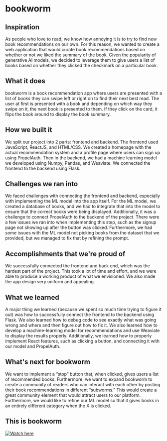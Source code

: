 # bookworm
## Inspiration
As people who love to read, we know how annoying it is to try to find new book recommendations on our own. For this reason, we wanted to create a web application that would curate book recommendations based on whether or not we liked the summary of the book. Given the popularity of generative AI models, we decided to leverage them to give users a list of books based on whether they clicked the checkmark on a particular book.

## What it does
bookworm is a book recommendation app where users are presented with a list of books they can swipe left or right on to find their next best read. The user at first is presented with a book and depending on which way they swipe on it, the next book is presented to them. If they click on the card, it flips the book around to display the book summary.

## How we built it
We split our project into 2 parts: frontend and backend. The frontend used JavaScript, ReactJS, and HTML/CSS. We created a homepage with the actual recommendation system and a profile page where users can sign up using PropelAuth. Then in the backend, we had a machine learning model we developed using Numpy, Pandas, and Weaviate. We connected the frontend to the backend using Flask. 

## Challenges we ran into
We faced challenges with connecting the frontend and backend, especially with implementing the ML model into the app itself. For the ML model, we created a database of books, and we had to integrate that into the model to ensure that the correct books were being displayed. Additionally, it was a challenge to connect PropelAuth to the backend of the project. There were a few issues we ran into when implementing this step, such as the signup page not showing up after the button was clicked. Furthermore, we had some issues with the ML model not picking books from the dataset that we provided, but we managed to fix that by refining the prompt.

## Accomplishments that we're proud of
We successfully connected the frontend and back end, which was the hardest part of the project. This took a lot of time and effort, and we were able to produce a working product of what we envisioned. We also made the app design very uniform and appealing. 

## What we learned
A major thing we learned (because we spent so much time trying to figure it out) was how to successfully connect the frontend to the backend using Flask. We also learned how to debug code to see exactly what was going wrong and where and then figure out how to fix it. We also learned how to develop a machine-learning model for recommendations and use Weaviate to display the results properly. Additionally, we learned how to properly implement React features, such as clicking a button, and connecting it with our model and PropelAuth.

## What's next for bookworm
We want to implement a “stop” button that, when clicked, gives users a list of recommended books. Furthermore, we want to expand bookworm to create a community of readers who can interact with each other by posting their book recommendations in different “subworms.” This would create a great community element that would attract users to our platform. Furthermore, we would like to refine our ML model so that it gives books in an entirely different category when the X is clicked.

## This is bookworm
[![Watch here](https://img.youtube.com/vi/e4zmgzrx6Q4&t=56s/0.jpg)](https://www.youtube.com/watch?v=e4zmgzrx6Q4&t=56s)
